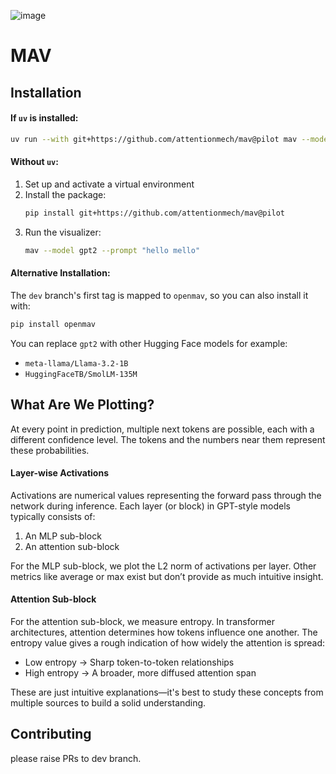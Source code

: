 

![image](https://github.com/user-attachments/assets/7147a0d7-d8ad-4b40-bb53-270c4b7afceb)


# MAV

## Installation  

#### If `uv` is installed:  

```sh
uv run --with git+https://github.com/attentionmech/mav@pilot mav --model gpt2 --prompt "hello mello"
```  

#### Without `uv`:

1. Set up and activate a virtual environment  
2. Install the package:  
   ```sh
   pip install git+https://github.com/attentionmech/mav@pilot
   ```  
3. Run the visualizer:  
   ```sh
   mav --model gpt2 --prompt "hello mello"
   ```  

#### Alternative Installation:  

The `dev` branch's first tag is mapped to `openmav`, so you can also install it with:  
```sh
pip install openmav
```  

You can replace `gpt2` with other Hugging Face models for example:  
- `meta-llama/Llama-3.2-1B`  
- `HuggingFaceTB/SmolLM-135M`  

## What Are We Plotting?  

At every point in prediction, multiple next tokens are possible, each with a different confidence level. The tokens and the numbers near them represent these probabilities.  

#### Layer-wise Activations 

Activations are numerical values representing the forward pass through the network during inference. Each layer (or block) in GPT-style models typically consists of:  
1. An MLP sub-block  
2. An attention sub-block  

For the MLP sub-block, we plot the L2 norm of activations per layer. Other metrics like average or max exist but don’t provide as much intuitive insight.  

#### Attention Sub-block  

For the attention sub-block, we measure entropy. In transformer architectures, attention determines how tokens influence one another. The entropy value gives a rough indication of how widely the attention is spread:  
- Low entropy → Sharp token-to-token relationships  
- High entropy → A broader, more diffused attention span  

These are just intuitive explanations—it's best to study these concepts from multiple sources to build a solid understanding.

## Contributing

please raise PRs to dev branch. 
